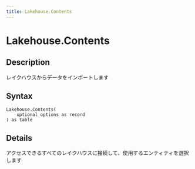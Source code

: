 ```yaml
---
title: Lakehouse.Contents
---
```


# Lakehouse.Contents


## Description

レイクハウスからデータをインポートします


## Syntax

```powerquery
Lakehouse.Contents(
    optional options as record
) as table
```


## Details

アクセスできるすべてのレイクハウスに接続して、使用するエンティティを選択します


